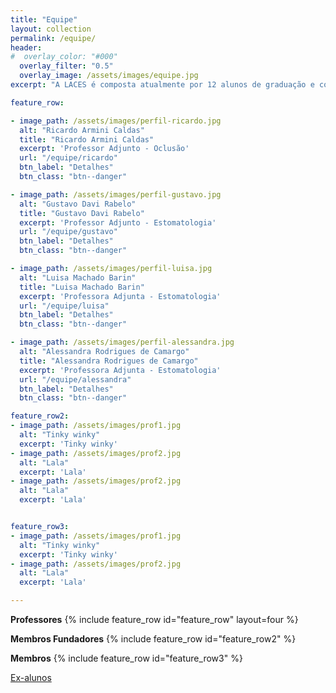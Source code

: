```yaml
---
title: "Equipe"
layout: collection
permalink: /equipe/
header:
#  overlay_color: "#000"
  overlay_filter: "0.5"
  overlay_image: /assets/images/equipe.jpg
excerpt: "A LACES é composta atualmente por 12 alunos de graduação e com colaboração de 8 professores."

feature_row:

- image_path: /assets/images/perfil-ricardo.jpg
  alt: "Ricardo Armini Caldas"
  title: "Ricardo Armini Caldas"
  excerpt: 'Professor Adjunto - Oclusão'
  url: "/equipe/ricardo"
  btn_label: "Detalhes"
  btn_class: "btn--danger"

- image_path: /assets/images/perfil-gustavo.jpg
  alt: "Gustavo Davi Rabelo"
  title: "Gustavo Davi Rabelo"
  excerpt: 'Professor Adjunto - Estomatologia'
  url: "/equipe/gustavo"
  btn_label: "Detalhes"
  btn_class: "btn--danger"

- image_path: /assets/images/perfil-luisa.jpg
  alt: "Luisa Machado Barin"
  title: "Luisa Machado Barin"
  excerpt: 'Professora Adjunta - Estomatologia'
  url: "/equipe/luisa"
  btn_label: "Detalhes"
  btn_class: "btn--danger"

- image_path: /assets/images/perfil-alessandra.jpg
  alt: "Alessandra Rodrigues de Camargo"
  title: "Alessandra Rodrigues de Camargo"
  excerpt: 'Professora Adjunta - Estomatologia'
  url: "/equipe/alessandra"
  btn_label: "Detalhes"
  btn_class: "btn--danger"

feature_row2:
- image_path: /assets/images/prof1.jpg
  alt: "Tinky winky"
  excerpt: 'Tinky winky'
- image_path: /assets/images/prof2.jpg
  alt: "Lala"
  excerpt: 'Lala'
- image_path: /assets/images/prof2.jpg
  alt: "Lala"
  excerpt: 'Lala'


feature_row3:
- image_path: /assets/images/prof1.jpg
  alt: "Tinky winky"
  excerpt: 'Tinky winky'
- image_path: /assets/images/prof2.jpg
  alt: "Lala"
  excerpt: 'Lala'

---
```


<strong>Professores</strong>
{% include feature_row id="feature_row" layout=four  %}

<strong>Membros Fundadores</strong>
{% include feature_row id="feature_row2" %}

<strong>Membros</strong>
{% include feature_row id="feature_row3" %}

<a href="/laces/equipe/ex-alunos" class="btn btn--danger">Ex-alunos</a>
